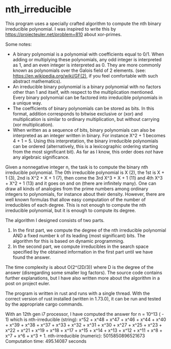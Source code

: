 # nth_irreducible
This program uses a specially crafted algorithm to compute the nth binary irreducible polynomial. I was inspired to write this by https://projecteuler.net/problem=810 about xor-primes.

Some notes:
- A binary polynomial is a polynomial with coefficients equal to 0/1. When adding or multiplying these polynomials, any odd integer is interpreted as 1, and an even integer is interpreted as 0.
  They are more commonly known as polynomials over the Galois field of 2 elements. (see: https://en.wikipedia.org/wiki/GF(2), if you feel comfortable with such abstract mathematics).
- An irreducible binary polynomial is a binary polynomial with no factors other than 1 and itself, with respect to the multiplication mentioned.
  Every binary polynomial can be factored into irreducible polynomials in a unique way.
- The coefficients of binary polynomials can be stored as bits. In this format, addition corresponds to bitwise exclusive or (xor) and multiplication
   is similar to ordinary multiplication, but without carrying (xor multiplication).
- When written as a sequence of bits, binary polynomials can also be interpreted as an integer written in binary. For instance X^2 + 1 becomes 4 + 1 = 5.
  Using this interpretation, the binary irreducible polynomials can be ordered (alternatively, this is a lexicographic ordering starting from the most significant bit).
  As far as I know, this order does *not* have any algebraic significance.

Given a nonnegative integer n, the task is to compute the binary nth irreducible polynomial.
The 0th irreducible polynomial is X (2), the 1st is X + 1 (3), 2nd is X^2 + X + 1 (7), then come the 3rd X^3 + X + 1 (11) and 4th X^3 + X^2 + 1 (13) and it goes on and on (there are infinitely many).
One can draw all kinds of analogies from the prime numbers among ordinary integers to polynomials, for instance about their density.
However, there are well known formulas that allow easy computation of the number of irreducibles of each degree.
This is not enough to compute the nth irreducible polynomial, but it is enough to compute its degree.

The algorithm I designed consists of two parts.
1. In the first part, we compute the degree of the nth irreducible polynomial AND a fixed number k of its leading (most significant) bits. The algorithm for this is based on dynamic programming.
2. In the second part, we compute irreducibles in the search space specified by the obtained information in the first part until we have found the answer.

The time complexity is about O(2^(2D/3)) where D is the degree of the answer (disregarding some smaller log factors). The source code contains further explanations, but I have also written more about the algorithm in a post on project euler.

The program is written in rust and runs with a single thread. With the correct version of rust installed (written in 1.73.0), it can be run and tested by the appropriate cargo commands.

With an 12th gen i7 processor, I have computed the answer for n = 10^13 ( - 1)
which is
nth-irreducible (string): x^52 + x^48 + x^47 + x^46 + x^44 + x^40 + x^39 + x^38 + x^37 + x^33 + x^32 + x^31 + x^30 + x^27 + x^25 + x^23 + x^22 + x^21 + x^19 + x^18 + x^17 + x^15 + x^14 + x^13 + x^12 + x^11 + x^8 + x^7 + x^6 + x^3 + 1.
nth-irreducible (numeric): 5015850896521673
Computation time: 495.14087 seconds
